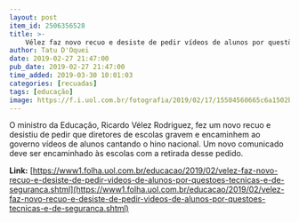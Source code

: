 ```yaml
---
layout: post
item_id: 2506356528
title: >-
    Vélez faz novo recuo e desiste de pedir vídeos de alunos por questões técnicas e de segurança
author: Tatu D'Oquei
date: 2019-02-27 21:47:00
pub_date: 2019-02-27 21:47:00
time_added: 2019-03-30 10:01:03
categories: [recuadas]
tags: [educação]
image: https://f.i.uol.com.br/fotografia/2019/02/17/15504560665c6a1502b342f_1550456066_3x2_rt.jpg
---
```


O ministro da Educação, Ricardo Vélez Rodriguez, fez um novo recuo e desistiu de pedir que diretores de escolas gravem e encaminhem ao governo vídeos de alunos cantando o hino nacional. Um novo comunicado deve ser encaminhado às escolas com a retirada desse pedido.

**Link:** [https://www1.folha.uol.com.br/educacao/2019/02/velez-faz-novo-recuo-e-desiste-de-pedir-videos-de-alunos-por-questoes-tecnicas-e-de-seguranca.shtml](https://www1.folha.uol.com.br/educacao/2019/02/velez-faz-novo-recuo-e-desiste-de-pedir-videos-de-alunos-por-questoes-tecnicas-e-de-seguranca.shtml)

